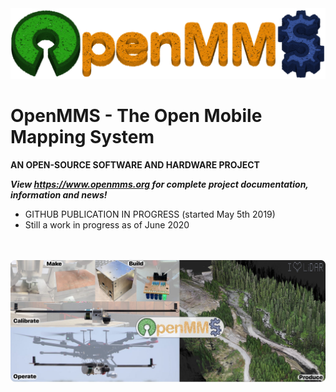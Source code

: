 <img src="./images/pc_logo7_sm.png">
<!--- <img src="./images/logo1_sm.png"> --->
<br>

# OpenMMS - The Open Mobile Mapping System
**AN OPEN-SOURCE SOFTWARE AND HARDWARE PROJECT**

***View https://www.openmms.org for complete project documentation, information and news!***

 - GITHUB PUBLICATION IN PROGRESS (started May 5th 2019)
 - Still a work in progress as of June 2020

<br><br>
<img src="./images/github_mosaic_sm.jpg">
